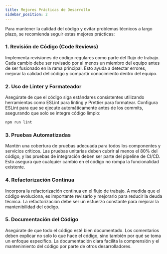 ```yaml
---
title: Mejores Prácticas de Desarrollo
sidebar_position: 2
---
```


Para mantener la calidad del código y evitar problemas técnicos a largo plazo, se recomienda seguir estas mejores prácticas:

### 1. Revisión de Código (Code Reviews)
Implementa revisiones de código regulares como parte del flujo de trabajo. Cada cambio debe ser revisado por al menos un miembro del equipo antes de ser fusionado en la rama principal. Esto ayuda a detectar errores, mejorar la calidad del código y compartir conocimiento dentro del equipo.

### 2. Uso de Linter y Formateador
Asegúrate de que el código siga estándares consistentes utilizando herramientas como ESLint para linting y Prettier para formatear. Configura ESLint para que se ejecute automáticamente antes de los commits, asegurando que solo se integre código limpio:

```bash
npm run lint
```

### 3. Pruebas Automatizadas
Mantén una cobertura de pruebas adecuada para todos los componentes y servicios críticos. Las pruebas unitarias deben cubrir al menos el 80% del código, y las pruebas de integración deben ser parte del pipeline de CI/CD. Esto asegura que cualquier cambio en el código no rompa la funcionalidad existente.

### 4. Refactorización Continua
Incorpora la refactorización continua en el flujo de trabajo. A medida que el código evoluciona, es importante revisarlo y mejorarlo para reducir la deuda técnica. La refactorización debe ser un esfuerzo constante para mejorar la mantenibilidad del código.

### 5. Documentación del Código
Asegúrate de que todo el código esté bien documentado. Los comentarios deben explicar no solo lo que hace el código, sino también por qué se toma un enfoque específico. La documentación clara facilita la comprensión y el mantenimiento del código por parte de otros desarrolladores.
